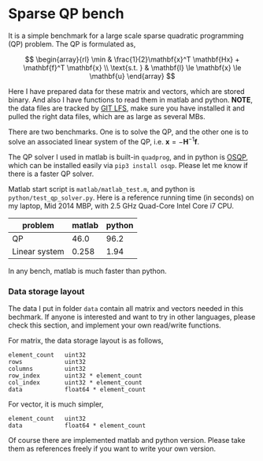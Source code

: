 # Sparse QP bench

It is a simple benchmark for a large scale sparse quadratic programming (QP) problem.
The QP is formulated as,

$$
\begin{array}{rl}
\min & \frac{1}{2}\mathbf{x}^T \mathbf{Hx} + \mathbf{f}^T \mathbf{x} \\
\text{s.t. } & \mathbf{l} \le \mathbf{x} \le \mathbf{u}
\end{array}
$$

Here I have prepared data for these matrix and vectors, which are stored binary.
And also I have functions to read them in matlab and python. **NOTE**, the data files
are tracked by [GIT LFS](https://git-lfs.github.com/), make sure you have installed it
and pulled the right data files, which are as large as several MBs.

There are two benchmarks. One is to solve the QP, and the other one is to solve an associated linear system of the QP, i.e. $\mathbf{x}=-\mathbf{H}^{-1}\mathbf{f}$.

The QP solver I used in matlab is built-in `quadprog`, and in python is [OSQP](https://osqp.org/docs/index.html), which can be installed easily via `pip3 install osqp`. Please let me know if there is a faster QP solver.

Matlab start script is `matlab/matlab_test.m`, and python is `python/test_qp_solver.py`.
Here is a reference running time (in seconds) on my laptop, Mid 2014 MBP, with 2.5 GHz Quad-Core Intel Core i7 CPU.

| problem | matlab | python |
---|---|---
| QP | 46.0 | 96.2 |
| Linear system | 0.258 | 1.94 |

In any bench, matlab is much faster than python.

### Data storage layout

The data I put in folder `data` contain all matrix and vectors needed in this bechmark.
If anyone is interested and want to try in other languages, please check this section, and implement your own read/write functions.

For matrix, the data storage layout is as follows,

```
element_count   uint32
rows            uint32
columns         uint32
row_index       uint32 * element_count
col_index       uint32 * element_count
data            float64 * element_count
```

For vector, it is much simpler,

```
element_count   uint32
data            float64 * element_count
```

Of course there are implemented matlab and python version. Please take them as references freely if you want to write your own version.
